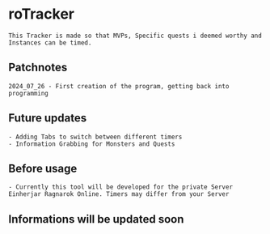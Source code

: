 # roTracker
    This Tracker is made so that MVPs, Specific quests i deemed worthy and Instances can be timed.

## Patchnotes
    2024_07_26 - First creation of the program, getting back into programming
               

## Future updates
    - Adding Tabs to switch between different timers
    - Information Grabbing for Monsters and Quests
    
## Before usage
    - Currently this tool will be developed for the private Server Einherjar Ragnarok Online. Timers may differ from your Server
    
## Informations will be updated soon
